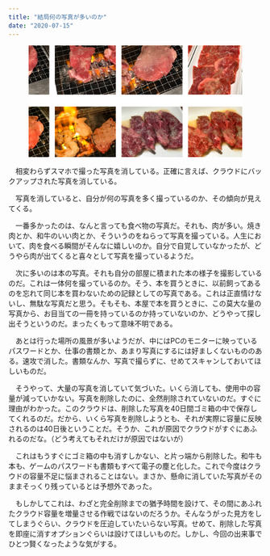 ```yaml
---
title: "結局何の写真が多いのか"
date: "2020-07-15"
---
```


<figure>

![](assets/n97de5652f210_148e2455a1de2c845ba48e63a22ec9e2.png)

</figure>

　相変わらずスマホで撮った写真を消している。正確に言えば、クラウドにバックアップされた写真を消している。

　写真を消していると、自分が何の写真を多く撮っているのか、その傾向が見えてくる。

　一番多かったのは、なんと言っても食べ物の写真だ。それも、肉が多い。焼き肉とか、和牛のいい肉とか、そういうのをねらって写真を撮っている。人生において、肉を食べる瞬間がそんなに嬉しいのか。自分で自覚していなかったが、どうやら肉が出てくると喜々として写真を撮っているようだ。

　次に多いのは本の写真。それも自分の部屋に積まれた本の様子を撮影しているのだ。これは一体何を撮っているのか。そう、本を買うときに、以前飼ってあるのを忘れて同じ本を買わないための記録としての写真である。これは正直情けないし、無駄な写真だと思う。そもそも、本屋で本を買うときに、この莫大な量の写真から、お目当ての一冊を持っているのか持っていないのか、どうやって探し出そうというのだ。まったくもって意味不明である。

　あとは行った場所の風景が多いようだが、中にはPCのモニターに映っているパスワードとか、仕事の書類とか、あまり写真にするには好ましくないもののある。速攻で消した。書類なんか、写真で撮らずに、せめてスキャンしておいてほしいものだ。

　そうやって、大量の写真を消していて気づいた。いくら消しても、使用中の容量が減っていかない。写真を削除したのに、全然削除されていないのだ。すぐに理由がわかった。このクラウドは、削除した写真を40日間ゴミ箱の中で保存してくれるのだ。だから、いくら写真を削除しようとも、それが実際に容量に反映されるのは40日後ということだ。そうか、これが原因でクラウドがすぐにあふれるのだな。（どう考えてもそれだけが原因ではないが）

　これはもうすぐにゴミ箱の中も消すしかない、と片っ端から削除した。和牛も本も、ゲームのパスワードも書類もすべて電子の塵と化した。これで今度はクラウドの容量不足に悩まされることはない。まさか、懸命に消していた写真がそのままそっくり残っているとは予想外であった。

　もしかしてこれは、わざと完全削除までの猶予時間を設けて、その間にあふれたクラウド容量を増量させる作戦ではないのだろうか。そんなうがった見方をしてしまうぐらい、クラウドを圧迫していたいらない写真。せめて、削除した写真を即座に消すオプションぐらいは設けてほしいものだ。しかし、今回の出来事でひとつ賢くなったような気がする。
